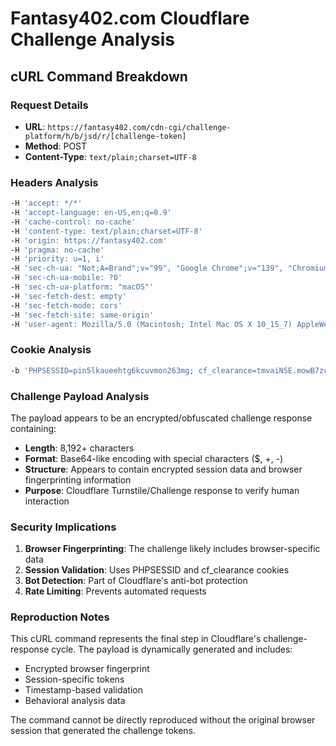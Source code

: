 # Fantasy402.com Cloudflare Challenge Analysis

## cURL Command Breakdown

### Request Details
- **URL**: `https://fantasy402.com/cdn-cgi/challenge-platform/h/b/jsd/r/[challenge-token]`
- **Method**: POST
- **Content-Type**: `text/plain;charset=UTF-8`

### Headers Analysis
```bash
-H 'accept: */*'
-H 'accept-language: en-US,en;q=0.9'
-H 'cache-control: no-cache'
-H 'content-type: text/plain;charset=UTF-8'
-H 'origin: https://fantasy402.com'
-H 'pragma: no-cache'
-H 'priority: u=1, i'
-H 'sec-ch-ua: "Not;A=Brand";v="99", "Google Chrome";v="139", "Chromium";v="139"'
-H 'sec-ch-ua-mobile: ?0'
-H 'sec-ch-ua-platform: "macOS"'
-H 'sec-fetch-dest: empty'
-H 'sec-fetch-mode: cors'
-H 'sec-fetch-site: same-origin'
-H 'user-agent: Mozilla/5.0 (Macintosh; Intel Mac OS X 10_15_7) AppleWebKit/537.36 (KHTML, like Gecko) Chrome/139.0.0.0 Safari/537.36'
```

### Cookie Analysis
```bash
-b 'PHPSESSID=pin5lkaueehtg6kcuvmon263mg; cf_clearance=tmvaiNSE.mowB7zcH2FGJyDolWK_Gp6Y4pAeo_cGgCU-1756306728-1.2.1.1-21tNyBXDG37FIim1Y7lAKgthoVu6cSwOR7CidzvCM2wZtMugvfWG8JS1P865ogYH7FbapjTNncKPT2pKmuV2Se6BnUean5qFSUUoF.GqfXUjjri7s.2WekkVdXlxFWEfDndtK9Vtgo1_AvTEhkn7joDc.egXh2FGCguJIrOvqBKqVNsuuDKO4Ga4oNXUkkmb1PPyl3eUfamIgjMGXg84Ge8LIKuhDY_QHRhjObjukug; __cf_bm=eua8llxzW3ewxBFWcRjh9lslR35gf95r53R3VnDs8HA-1756308531-1.0.1.1-H4FLmomSCu3qjzegiilKzFfrs2ZZRWrTs1g5XqGkoHL.mqeNbeOFSIB6nfrNk0dQcm7lkq7dypQp4UST2VmrUfuKlLWupLeK4YNOhFRet6w'
```

### Challenge Payload Analysis
The payload appears to be an encrypted/obfuscated challenge response containing:
- **Length**: 8,192+ characters
- **Format**: Base64-like encoding with special characters ($, +, -)
- **Structure**: Appears to contain encrypted session data and browser fingerprinting information
- **Purpose**: Cloudflare Turnstile/Challenge response to verify human interaction

### Security Implications
1. **Browser Fingerprinting**: The challenge likely includes browser-specific data
2. **Session Validation**: Uses PHPSESSID and cf_clearance cookies
3. **Bot Detection**: Part of Cloudflare's anti-bot protection
4. **Rate Limiting**: Prevents automated requests

### Reproduction Notes
This cURL command represents the final step in Cloudflare's challenge-response cycle. The payload is dynamically generated and includes:
- Encrypted browser fingerprint
- Session-specific tokens
- Timestamp-based validation
- Behavioral analysis data

The command cannot be directly reproduced without the original browser session that generated the challenge tokens.
